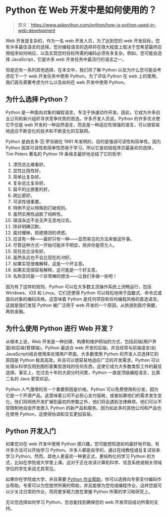 # Python 在 Web 开发中是如何使用的？

> 原文：<https://www.askpython.com/python/how-is-python-used-in-web-development>

Web 开发是复杂的，作为一名 web 开发人员，为了达到您的 web 开发目标，您有许多最佳语言的选择。您对编程语言的选择将在很大程度上取决于您希望最终应用程序如何响应，以及实现您的目标所需的编码必须有多复杂。例如，您可能会选择 JavaScript，它是许多 web 开发任务中最流行的语言之一。

但是还有一系列其他选择，在本文中，我们将了解 Python 以及为什么您可能会考虑在下一个 web 开发任务中使用 Python。为了评估 Python 在 web 上的使用，我们首先需要考虑为什么以及如何在 web 开发中使用 Python。

## 为什么选择 Python？

Python 是一种面向对象的编程语言，专注于快速动作开发。因此，它成为许多创业公司和新兴组织寻求竞争优势的首选。许多开发人员说，Python 的许多优点使它不仅是 web 开发的一种自然语言，而且是一种适应性很强的语言，可以很容易地适应不断变化的技术和不断变化的互联网。

Python 是由吉多·范·罗苏姆在 1991 年发明的，目的是强调可读性和简单性。因为 Python 因其可读性和简单性而易于学习，所以它是初级程序员最喜欢的选择，Tim Peters 著名的 Python 19 条格言最好地总结了它的哲学:

1.  漂亮总比难看好。
2.  显性比隐性好。
3.  简单比复杂好。
4.  复杂总比复杂好。
5.  扁平的比嵌套的好。
6.  疏比密好。
7.  可读性很重要。
8.  特例不足以特殊到打破规则。
9.  虽然实用性战胜了纯粹性。
10.  错误永远不会无声无息地过去。
11.  除非明确沉默。
12.  面对暧昧，拒绝猜测的诱惑。
13.  应该有一种——最好只有一种——显而易见的方法来做这件事。
14.  尽管这种方式一开始可能并不明显，除非你是荷兰人。
15.  现在总比没有好。
16.  虽然永远也不会比现在的*对*好。
17.  如果实现很难解释，这是一个坏主意。
18.  如果实现很容易解释，这可能是一个好主意。
19.  名称空间是一个非常棒的想法——让我们多做一些吧！

因为有了这样的规则，Python 可以在大多数主流操作系统上流畅运行，包括 Windows、iOS 和 Linux。它们还使得 Python 可以轻松地用于函数式、命令式或面向对象的编码风格。这意味着 Python 是任何项目和任何编程风格的首选语言。这就是我们发现 Python 被广泛用于 web 开发的一个原因，从旅游到医疗保健，再到金融。

## 为什么使用 Python 进行 Web 开发？

从根本上说，Web 开发是一种创建、构建和维护网站的方式，包括前端(用户界面)和后端(管理端)。Python 最适合 web 开发的后端，并且经常与前端语言(如 JavaScript)结合使用来处理用户界面。大多数使用 Python 的开发人员选择它的原因是 Python 极其高效，并且可以很容易地适应广泛的开发需求。Python 可以处理从科学应用到图形密集型游戏的任何东西，这使它成为大多数类型工作的最佳选择。事实上，在过去十年的大部分时间里，Python 一直是顶级编程语言，比第二名的 Java 更受欢迎。

Python 人气激增的另一个重要原因是价格。Python 可以免费使用和分发，因为它是一个开源产品。这意味着公司不必担心支付版税，或者如果他们的需求发生变化，他们将网络开发扩展到最初的参数之外，他们将会遇到法律麻烦。他们可以不受限制地自由开发嵌入 Python 的新产品和服务。因为如此多的其他公司和产品也在使用 Python，这使得协调和交互更加容易。

## Python 开发入门

如果您对在 web 开发中使用 Python 感兴趣，您可能想知道如何最好地开始。有许多方法可以开始学习 Python。许多人都是自学的，通过在线教程或反复试验来学习 Python。然而，其他人更喜欢一种更正式、更结构化的学习 Python 的方式，比如在学院或大学里上课。这对于正在攻读计算机科学、信息系统或相关领域学位的学生来说尤其常见。

如果你在学院或大学，并且需要 [Python 作业帮助](https://assignmentcore.com/python-homework/)，你可以选择向专家支付编码作业帮助。专家可以为您提供所需的帮助，并且能够为您完成编程作业，这样您就可以少关注日常的作业，而将更多精力放在掌握 Python 所需的学习和研究上。

无论您选择如何学习 Python，您总能找到确保您的 web 开发项目成功所需的支持。
